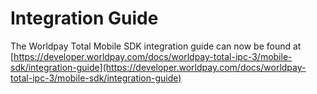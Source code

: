 # Integration Guide

The Worldpay Total Mobile SDK integration guide can now be found at [https://developer.worldpay.com/docs/worldpay-total-ipc-3/mobile-sdk/integration-guide](https://developer.worldpay.com/docs/worldpay-total-ipc-3/mobile-sdk/integration-guide)
